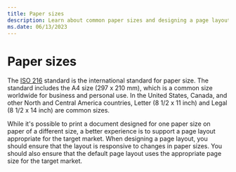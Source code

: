```yaml
---
title: Paper sizes
description: Learn about common paper sizes and designing a page layout that is responsive to changes in paper size.
ms.date: 06/13/2023
---
```


# Paper sizes

The [ISO 216](https://www.iso.org/standard/36631.html) standard is the international standard for paper size. The standard includes the A4 size (297 x 210 mm), which is a common size worldwide for business and personal use. In the United States, Canada, and other North and Central America countries, Letter (8 1/2 x 11 inch) and Legal (8 1/2 x 14 inch) are common sizes.

While it's possible to print a document designed for one paper size on paper of a different size, a better experience is to support a page layout appropriate for the target market. When designing a page layout, you should ensure that the layout is responsive to changes in paper sizes. You should also ensure that the default page layout uses the appropriate page size for the target market.
